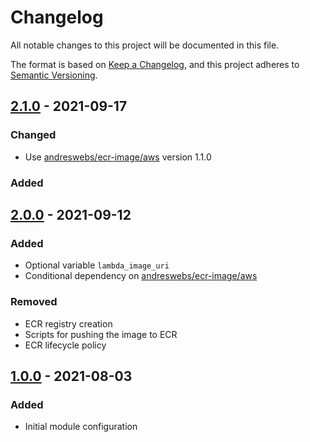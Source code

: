 # Changelog

All notable changes to this project will be documented in this file.

The format is based on [Keep a Changelog](https://keepachangelog.com/en/1.0.0/),
and this project adheres to [Semantic Versioning](https://semver.org/spec/v2.0.0.html).

## [2.1.0] - 2021-09-17

### Changed
- Use [andreswebs/ecr-image/aws](https://registry.terraform.io/modules/andreswebs/ecr-image/aws/latest) version 1.1.0

### Added

## [2.0.0] - 2021-09-12

### Added
- Optional variable `lambda_image_uri`
- Conditional dependency on [andreswebs/ecr-image/aws](https://registry.terraform.io/modules/andreswebs/ecr-image/aws/latest)

### Removed
- ECR registry creation
- Scripts for pushing the image to ECR
- ECR lifecycle policy

## [1.0.0] - 2021-08-03

### Added
- Initial module configuration

[2.1.0]: https://github.com/andreswebs/terraform-aws-lambda-container/compare/1.0.0...2.1.0

[2.0.0]: https://github.com/andreswebs/terraform-aws-lambda-container/compare/1.0.0...2.0.0

[1.0.0]: "#"
